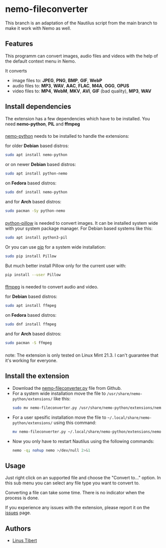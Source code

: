 
# nemo-fileconverter

This branch is an adaptation of the Nautilus script from the main branch to make it work with Nemo as well.
 

## Features
This programm can convert images, audio files and videos with the help of the default context menu in Nemo.

It converts
- image files to: __JPEG__, __PNG__, __BMP__, __GIF__, __WebP__
- audio files to: __MP3__, __WAV__, __AAC__, __FLAC__, __M4A__, __OGG__, __OPUS__
- video files to: __MP4__, __WebM__, __MKV__, __AVI__, __GIF__ (bad quality), __MP3__, __WAV__

## Install dependencies
The extension has a few dependencies which have to be installed. You need __nemo-python__, __PIL__ and __ffmpeg__

###

[nemo-python](https://github.com/linuxmint/nemo-extensions/) needs to be installed to handle the extensions:

for older __Debian__ based distros:
```bash
sudo apt install nemo-python
```
or on newer __Debian__ based distros:
```bash   
sudo apt install python-nemo
```
on __Fedora__ based distros:
```bash
sudo dnf install nemo-python
```
and for __Arch__ based distros:
```bash
sudo pacman -Sy python-nemo
```
###

[python-pillow](https://python-pillow.org/) is needed to convert images. It can be installed system wide with your system package manager. For Debian based systems like this:
```bash
sudo apt install python3-pil
```
Or you can use [pip](https://pypi.org/project/pip/) for a system wide installation:
```bash
sudo pip install Pillow
```
But much better install Pillow only for the current user with:
```bash
pip install --user Pillow
```


###

[ffmpeg](https://ffmpeg.org/download.html#build-linux) is needed to convert audio and video.

for __Debian__ based distros:
```bash
sudo apt install ffmpeg
```

on __Fedora__ based distros:
```bash
sudo dnf install ffmpeg
```

and for __Arch__ based distros:
```bash
sudo pacman -S ffmpeg
```

###
note: The extension is only tested on Linux Mint 21.3. I can't guarantee that it's working for everyone.
## Install the extension
- Download the [nemo-fileconverter.py](https://raw.githubusercontent.com/derVedro/nautilus-fileconverter/blob/nemo/nemo-fileconverter.py) file from Github.
- For a system wide installation move the file to `/usr/share/nemo-python/extensions/` like this:
    ```bash
	sudo mv nemo-fileconverter.py /usr/share/nemo-python/extensions/nemo-fileconverter.py
    ```
- For a user spesific installation move the file to `~/.local/share/nemo-python/extensions/` using this command:
    ```bash
	mv nemo-fileconverter.py ~/.local/share/nemo-python/extensions/nemo-fileconverter.py
    ```
- Now you only have to restart Nautilus using the following commands:
    ```bash
	nemo -q; nohup nemo >/dev/null 2>&1
    ```
## Usage

Just right click on an supported file and choose the "Convert to..." option. In this sub menu you can select any file type you want to convert to.

Converting a file can take some time. There is no indicator when the process is done.

If you experience any issues with the extension, please report it on the [issues](https://github.com/derVedro/nautilus-fileconverter/issues) page.

## Authors

- [Linus Tibert](https://github.com/Lich-Corals)
